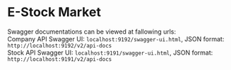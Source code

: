 # E-Stock Market
Swagger documentations can be viewed at fallowing urls:\
Company API Swagger UI: `localhost:9192/swagger-ui.html`, JSON format: `http://localhost:9192/v2/api-docs` \
Stock API Swagger UI: `localhost:9191/swagger-ui.html`, JSON format: `http://localhost:9191/v2/api-docs`